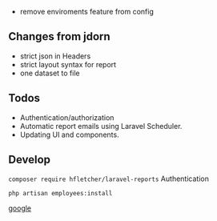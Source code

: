 - remove enviroments feature from config

## Changes from jdorn
- strict json in Headers
- strict layout syntax for report
- one dataset to file

## Todos
- Authentication/authorization
- Automatic report emails using Laravel Scheduler.
- Updating UI and components.

## Develop
`composer require hfletcher/laravel-reports`
Authentication

`php artisan employees:install`

[google](http://google.com)
